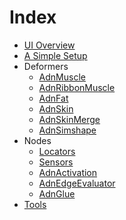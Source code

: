 # Index

- [UI Overview](ui_overview.md)
- [A Simple Setup](simple_setup)
- Deformers </br>
    - [AdnMuscle](muscle) </br>
    - [AdnRibbonMuscle](ribbon) </br>
    - [AdnFat](fat) </br>
    - [AdnSkin](skin) </br>
    - [AdnSkinMerge](skin_merge) </br>
    - [AdnSimshape](simshape) </br>
- Nodes </br>
    - [Locators](locators) </br>
    - [Sensors](sensors) </br>
    - [AdnActivation](activation) </br>
    - [AdnEdgeEvaluator](edge_evaluator) </br>
    - [AdnGlue](glue) </br>
- [Tools](tools)
